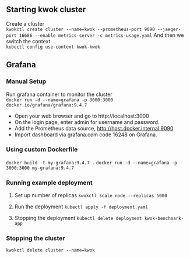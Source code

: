 ## Starting kwok cluster

Create a cluster  
```kwokctl create cluster --name=kwok --prometheus-port 9090 --jaeger-port 16686 --enable metrics-server -c metrics-usage.yaml```
And then we switch the context  
```kubectl config use-context kwok-kwok```

## Grafana

### Manual Setup
Run grafana container to monitor the cluster  
```docker run -d --name=grafana -p 3000:3000 docker.io/grafana/grafana:9.4.7```


- Open your web browser and go to http://localhost:3000
- On the login page, enter admin for username and password.
- Add the Prometheus data source, http://host.docker.internal:9090
- Import dashboard via grafana.com code 16248 on Grafana.

### Using custom Dockerfile
```docker build -t my-grafana:9.4.7 .```
```docker run -d --name=grafana -p 3000:3000 my-grafana:9.4.7```

### Running example deployment

1. Set up number of replicas
```kwokctl scale node --replicas 5000```

2. Run the deployment
```kubectl apply -f deployment.yaml```

3. Stopping the deployment
```kubectl delete deployment kwok-benchmark-app```


### Stopping the cluster
```kwokctl delete cluster --name=kwok```

